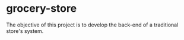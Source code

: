 # grocery-store

The objective of this project is to develop the back-end of a traditional store's system.
